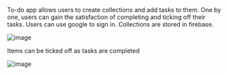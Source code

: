 To-do app allows users to create collections and add tasks to them. One by one, users can gain the satisfaction of completing and ticking off their tasks. Users can use google to sign in. Collections are stored in firebase.

![image](https://user-images.githubusercontent.com/68883139/161413442-d6951876-650d-4a21-85be-27875a60a105.png)


Items can be ticked off as tasks are completed

![image](https://user-images.githubusercontent.com/68883139/161413449-ea64851d-a580-4e52-9c22-d2d47f09bcaa.png)

